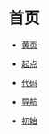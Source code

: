 # 首页

<div id = "首"></div>
<script src = "./js/首.js"></script>

* [黄页](网页/黄页.html)
* [起点](网页/起点.html)
* [代码](网页/代码.html)

* [导航](网页/导航.html)
* [初始](网页/初始.html)
